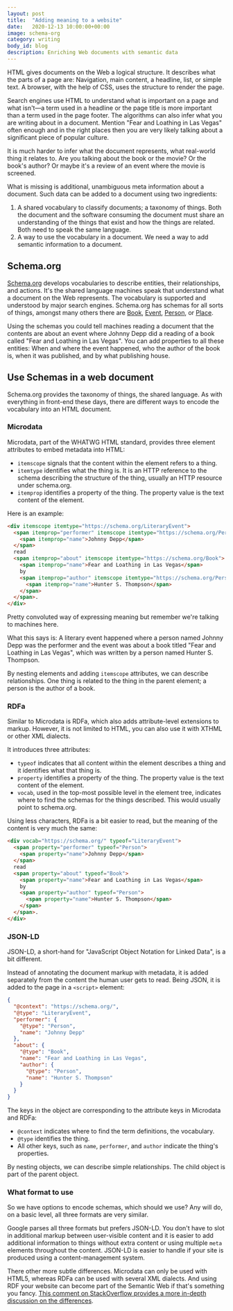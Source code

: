 ```yaml
---
layout: post
title:  "Adding meaning to a website"
date:   2020-12-13 10:00:00+00:00
image: schema-org
category: writing
body_id: blog
description: Enriching Web documents with semantic data
---
```


HTML gives documents on the Web a logical structure. It describes what the parts of a page are: Navigation, main content, a headline, list, or simple text. A browser, with the help of CSS, uses the structure to render the page.

Search engines use HTML to understand what is important on a page and what isn't—a term used in a headline or the page title is more important than a term used in the page footer. The algorithms can also infer what you are writing about in a document. Mention "Fear and Loathing in Las Vegas" often enough and in the right places then you are very likely talking about a significant piece of popular culture.

It is much harder to infer what the document represents, what real-world thing it relates to. Are you talking about the book or the movie? Or the book's author? Or maybe it's a review of an event where the movie is screened.

What is missing is additional, unambiguous meta information about a document. Such data can be added to a document using two ingredients:

1. A shared vocabulary to classify documents; a taxonomy of things. Both the document and the software consuming the document must share an understanding of the things that exist and how the things are related. Both need to speak the same language. 
2. A way to use the vocabulary in a document. We need a way to add semantic information to a document.

## Schema.org

[Schema.org](https://schema.org/) develops vocabularies to describe entities, their relationships, and actions. It's the shared language machines speak that understand what a document on the Web represents. The vocabulary is supported and understood by major search engines. Schema.org has schemas for all sorts of things, amongst many others there are [Book](https://schema.org/Book), [Event](https://schema.org/Event), [Person](https://schema.org/Person), or [Place](https://schema.org/Place).

Using the schemas you could tell machines reading a document that the contents are about an event where Johnny Depp did a reading of a book called "Fear and Loathing in Las Vegas". You can add properties to all these entities: When and where the event happened, who the author of the book is, when it was published, and by what publishing house. 



## Use Schemas in a web document

Schema.org provides the taxonomy of things, the shared language. As with everything in front-end these days, there are different ways to encode the vocabulary into an HTML document. 

### Microdata

Microdata, part of the WHATWG HTML standard, provides three element attributes to embed metadata into HTML:

- `itemscope` signals that the content within the element refers to a thing.
- `itemtype` identifies what the thing is. It is an HTTP reference to the schema describing the structure of the thing, usually an HTTP resource under schema.org. 
- `itemprop` identifies a property of the thing. The property value is the text content of the element. 

Here is an example:

```html
<div itemscope itemtype="https://schema.org/LiteraryEvent">
  <span itemprop="performer" itemscope itemtype="https://schema.org/Person">
    <span itemprop="name">Johnny Depp</span>
  </span>
  read
  <span itemprop="about" itemscope itemtype="https://schema.org/Book">
    <span itemprop="name">Fear and Loathing in Las Vegas</span>
    by
    <span itemprop="author" itemscope itemtype="https://schema.org/Person">
      <span itemprop="name">Hunter S. Thompson</span>
    </span>
  </span>.
</div>
```

Pretty convoluted way of expressing meaning but remember we're talking to machines here. 

What this says is: A literary event happened where a person named Johnny Depp was the performer and the event was about a book titled "Fear and Loathing in Las Vegas", which was written by a person named Hunter S. Thompson. 

By nesting elements and adding `itemscope` attributes, we can describe relationships. One thing is related to the thing in the parent element; a person is the author of a book.

### RDFa

Similar to Microdata is RDFa, which also adds attribute-level extensions to markup. However, it is not limited to HTML, you can also use it with XTHML or other XML dialects. 

It introduces three attributes:

- `typeof` indicates that all content within the element describes a thing and it identifies what that thing is.
- `property` identifies a property of the thing. The property value is the text content of the element. 
- `vocab`, used in the top-most possible level in the element tree, indicates where to find the schemas for the things described. This would usually point to schema.org.

Using less characters, RDFa is a bit easier to read, but the meaning of the content is very much the same:

```html
<div vocab="https://schema.org/" typeof="LiteraryEvent">
  <span property="performer" typeof="Person">
    <span property="name">Johnny Depp</span>
  </span>
  read
  <span property="about" typeof="Book">
    <span property="name">Fear and Loathing in Las Vegas</span>
    by
    <span property="author" typeof="Person">
      <span property="name">Hunter S. Thompson</span>
    </span>
  </span>.
</div>
```

### JSON-LD

JSON-LD, a short-hand for "JavaScript Object Notation for Linked Data", is a bit different. 

Instead of annotating the document markup with metadata, it is added separately from the content the human user gets to read. Being JSON, it is added to the page in a `<script>` element:

```json
{
  "@context": "https://schema.org/",
  "@type": "LiteraryEvent",
  "performer": {
    "@type": "Person",
    "name": "Johnny Depp"
  },
  "about": {
    "@type": "Book",
    "name": "Fear and Loathing in Las Vegas",
    "author": {
      "@type": "Person",
      "name": "Hunter S. Thompson"
    }
  }
}
```

The keys in the object are corresponding to the attribute keys in Microdata and RDFa:

- `@context` indicates where to find the term definitions, the vocabulary.
- `@type` identifies the thing.
- All other keys, such as `name`, `performer`, and `author` indicate the thing's properties. 

By nesting objects, we can describe simple relationships. The child object is part of the parent object. 

### What format to use

So we have options to encode schemas, which should we use? Any will do, on a basic level, all three formats are very similar.

Google parses all three formats but prefers JSON-LD. You don't have to slot in additional markup between user-visible content and it is easier to add additional information to things without extra content or using multiple `meta` elements throughout the content. JSON-LD is easier to handle if your site is produced using a content-management system.

There other more subtle differences. Microdata can only be used with HTML5, whereas RDFa can be used with several XML dialects. And using RDF your website can become part of the Semantic Web if that's something you fancy. [This comment on StackOverflow provides a more in-depth discussion on the differences](https://stackoverflow.com/questions/8957902/microdata-vs-rdfa/25888436#25888436).
